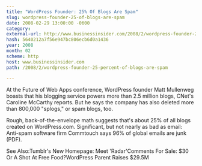 ```yaml
---
title: "WordPress Founder: 25% Of Blogs Are Spam"
slug: wordpress-founder-25-of-blogs-are-spam
date: 2008-02-29 13:00:00 -0600
category: 
external-url: http://www.businessinsider.com/2008/2/wordpress-founder-25-percent-of-blogs-are-spam
hash: 5640212a7f56e947bc806ecb6d0a1436
year: 2008
month: 02
scheme: http
host: www.businessinsider.com
path: /2008/2/wordpress-founder-25-percent-of-blogs-are-spam

---
```


At the Future of Web Apps conference, WordPress founder Matt Mullenweg boasts that his blogging service powers more than 2.5 million blogs, CNet's Caroline McCarthy reports. But he says the company has also deleted more than 800,000 "splogs," or spam blogs, too.

Rough, back-of-the-envelope math suggests that's about 25% of all blogs created on WordPress.com. Significant, but not nearly as bad as email: Anti-spam software firm Commtouch says 96% of global emails are junk (PDF).

See Also:Tumblr's New Homepage: Meet 'Radar'Comments For Sale: $30 Or A Shot At Free Food?WordPress Parent Raises $29.5M
